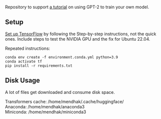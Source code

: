 Repository to support [a tutorial](https://towardsdatascience.com/train-gpt-2-in-your-own-language-fc6ad4d60171) on using GPT-2 to train your own model. 

## Setup

[Set up TensorFlow](https://www.tensorflow.org/install/pip#linux) by following the Step-by-step instructions, not the quick ones. Include steps to test the NVIDIA GPU and the fix for Ubuntu 22.04. 


Repeated instructions:

```
conda env create -f environment.conda.yml python=3.9
conda activate tf
pip install -r requirements.txt

```


## Disk Usage

A lot of files get downloaded and consume disk space. 

Transformers cache: /home/mendhak/.cache/huggingface/  
Anaconda: /home/mendhak/anaconda3  
Miniconda: /home/mendhak/miniconda3  

